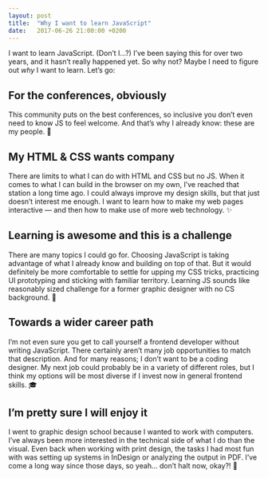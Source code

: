 ```yaml
---
layout: post
title:  "Why I want to learn JavaScript"
date:   2017-06-26 21:00:00 +0200
---
```


I want to learn JavaScript. (Don’t I…?) I’ve been saying this for over two years, and it hasn’t really happened yet. So why not? Maybe I need to figure out *why* I want to learn. Let’s go:

## For the conferences, obviously

This community puts on the best conferences, so inclusive you don’t even need to know JS to feel welcome. And that’s why I already know: these are my people. 💛

## My HTML & CSS wants company

There are limits to what I can do with HTML and CSS but no JS. When it comes to what I can build in the browser on my own, I’ve reached that station a long time ago. I could always improve my design skills, but that just doesn’t interest me enough. I want to learn how to make my web pages interactive — and then how to make use of more web technology. ✨

## Learning is awesome and this is a challenge

There are many topics I could go for. Choosing JavaScript is taking advantage of what I already know and building on top of that. But it would definitely be more comfortable to settle for upping my CSS tricks, practicing UI prototyping and sticking with familiar territory. Learning JS sounds like reasonably sized challenge for a former graphic designer with no CS background. 💪

## Towards a wider career path

I’m not even sure you get to call yourself a frontend developer without writing JavaScript. There certainly aren’t many job opportunities to match that description. And for many reasons; I don’t want to be a coding designer. My next job could probably be in a variety of different roles, but I think my options will be most diverse if I invest now in general frontend skills. 🎓

## I’m pretty sure I will enjoy it

I went to graphic design school because I wanted to work with computers. I’ve always been more interested in the technical side of what I do than the visual. Even back when working with print design, the tasks I had most fun with was setting up systems in InDesign or analyzing the output in PDF. I’ve come a long way since those days, so yeah… don’t halt now, okay?! 🚀
